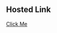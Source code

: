 ## Hosted Link

[Click Me](https://varunarora137.github.io/node_assignments/weekly_test_2/frontend/index.html)
